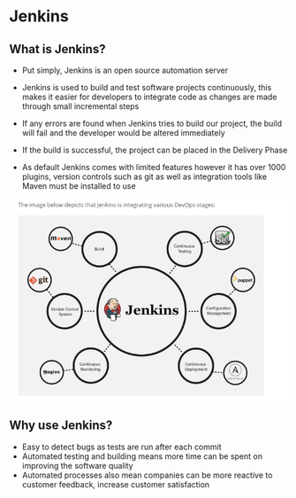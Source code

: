 # Jenkins

## What is Jenkins?

- Put simply, Jenkins is an open source automation server
- Jenkins is used to build and test software projects continuously, this makes it easier for developers to integrate code
as changes are made through small incremental steps
- If any errors are found when Jenkins tries to build our project, the build will fail and the developer would be
altered immediately
- If the build is successful, the project can be placed in the Delivery Phase

- As default Jenkins comes with limited features however it has over 1000 plugins, version controls such as git as well
as integration tools like Maven must be installed to use

![Here](https://github.com/aosborne17/Web-App-Starter-Code/raw/master/images/jenkins-integration-life-cycle.png)


## Why use Jenkins?
- Easy to detect bugs as tests are run after each commit
- Automated testing and building means more time can be spent on improving the software quality
- Automated processes also mean companies can be more reactive to customer feedback, increase customer satisfaction

##
